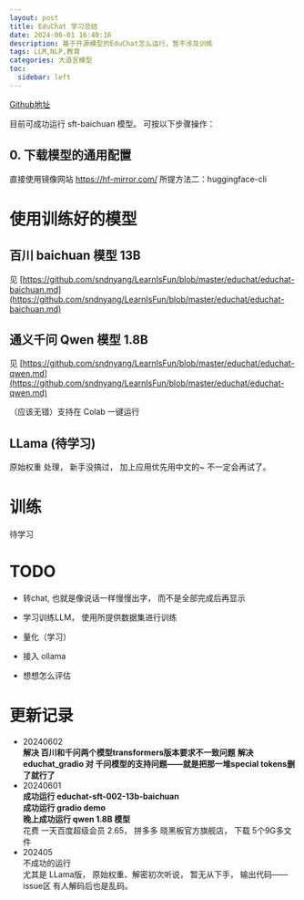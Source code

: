 ```yaml
---
layout: post
title: EduChat 学习总结
date: 2024-06-01 16:40:16
description: 基于开源模型的EduChat怎么运行，暂不涉及训练
tags: LLM,NLP,教育
categories: 大语言模型
toc:
  sidebar: left
---
```


[Github地址](https://github.com/sndnyang/LearnIsFun/blob/master/educhat/educhat-baichuan.md)

目前可成功运行 sft-baichuan 模型。 可按以下步骤操作：

## 0. 下载模型的通用配置

直接使用镜像网站 https://hf-mirror.com/ 所提方法二：huggingface-cli


# 使用训练好的模型


## 百川 baichuan 模型 13B

见
[https://github.com/sndnyang/LearnIsFun/blob/master/educhat/educhat-baichuan.md](https://github.com/sndnyang/LearnIsFun/blob/master/educhat/educhat-baichuan.md)

## 通义千问 Qwen 模型  1.8B

见
[https://github.com/sndnyang/LearnIsFun/blob/master/educhat/educhat-qwen.md](https://github.com/sndnyang/LearnIsFun/blob/master/educhat/educhat-qwen.md)

（应该无错）支持在 Colab 一键运行

## LLama (待学习)

原始权重 处理， 新手没搞过， 加上应用优先用中文的~ 不一定会再试了。



# 训练

待学习



# TODO

- 转chat, 也就是像说话一样慢慢出字， 而不是全部完成后再显示

- 学习训练LLM， 使用所提供数据集进行训练

- 量化（学习）

- 接入 ollama

- 想想怎么评估


# 更新记录
- 20240602    
   **解决 百川和千问两个模型transformers版本要求不一致问题**
   **解决 educhat_gradio 对 千问模型的支持问题——就是把那一堆special tokens删了就行了**
- 20240601   
   **成功运行 educhat-sft-002-13b-baichuan**    
   **成功运行 gradio demo**   
   **晚上成功运行 qwen 1.8B 模型**    
   花费 一天百度超级会员 2.65， 拼多多 晓黑板官方旗舰店， 下载 5个9G多文件  
- 202405  
   不成功的运行  
   尤其是 LLama版， 原始权重、解密初次听说， 暂无从下手， 输出代码——issue区 有人解码后也是乱码。
   